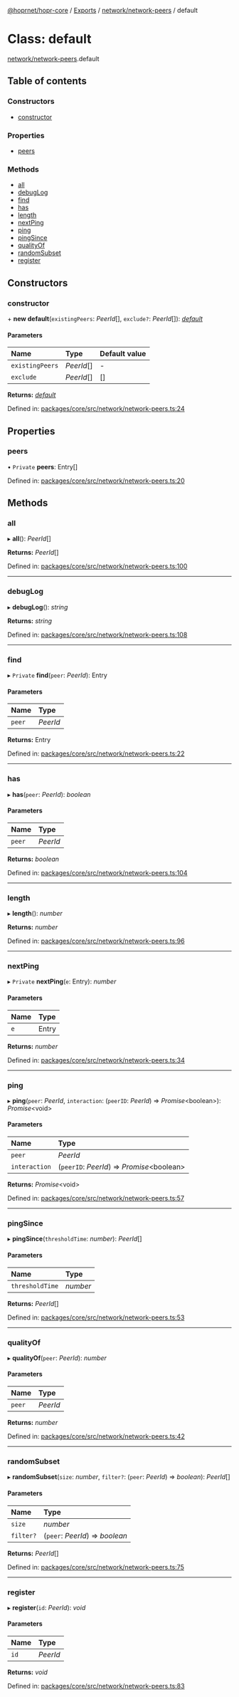 [@hoprnet/hopr-core](../README.md) / [Exports](../modules.md) / [network/network-peers](../modules/network_network_peers.md) / default

# Class: default

[network/network-peers](../modules/network_network_peers.md).default

## Table of contents

### Constructors

- [constructor](network_network_peers.default.md#constructor)

### Properties

- [peers](network_network_peers.default.md#peers)

### Methods

- [all](network_network_peers.default.md#all)
- [debugLog](network_network_peers.default.md#debuglog)
- [find](network_network_peers.default.md#find)
- [has](network_network_peers.default.md#has)
- [length](network_network_peers.default.md#length)
- [nextPing](network_network_peers.default.md#nextping)
- [ping](network_network_peers.default.md#ping)
- [pingSince](network_network_peers.default.md#pingsince)
- [qualityOf](network_network_peers.default.md#qualityof)
- [randomSubset](network_network_peers.default.md#randomsubset)
- [register](network_network_peers.default.md#register)

## Constructors

### constructor

\+ **new default**(`existingPeers`: *PeerId*[], `exclude?`: *PeerId*[]): [*default*](network_network_peers.default.md)

#### Parameters

| Name | Type | Default value |
| :------ | :------ | :------ |
| `existingPeers` | *PeerId*[] | - |
| `exclude` | *PeerId*[] | [] |

**Returns:** [*default*](network_network_peers.default.md)

Defined in: [packages/core/src/network/network-peers.ts:24](https://github.com/hoprnet/hoprnet/blob/448a47a/packages/core/src/network/network-peers.ts#L24)

## Properties

### peers

• `Private` **peers**: Entry[]

Defined in: [packages/core/src/network/network-peers.ts:20](https://github.com/hoprnet/hoprnet/blob/448a47a/packages/core/src/network/network-peers.ts#L20)

## Methods

### all

▸ **all**(): *PeerId*[]

**Returns:** *PeerId*[]

Defined in: [packages/core/src/network/network-peers.ts:100](https://github.com/hoprnet/hoprnet/blob/448a47a/packages/core/src/network/network-peers.ts#L100)

___

### debugLog

▸ **debugLog**(): *string*

**Returns:** *string*

Defined in: [packages/core/src/network/network-peers.ts:108](https://github.com/hoprnet/hoprnet/blob/448a47a/packages/core/src/network/network-peers.ts#L108)

___

### find

▸ `Private` **find**(`peer`: *PeerId*): Entry

#### Parameters

| Name | Type |
| :------ | :------ |
| `peer` | *PeerId* |

**Returns:** Entry

Defined in: [packages/core/src/network/network-peers.ts:22](https://github.com/hoprnet/hoprnet/blob/448a47a/packages/core/src/network/network-peers.ts#L22)

___

### has

▸ **has**(`peer`: *PeerId*): *boolean*

#### Parameters

| Name | Type |
| :------ | :------ |
| `peer` | *PeerId* |

**Returns:** *boolean*

Defined in: [packages/core/src/network/network-peers.ts:104](https://github.com/hoprnet/hoprnet/blob/448a47a/packages/core/src/network/network-peers.ts#L104)

___

### length

▸ **length**(): *number*

**Returns:** *number*

Defined in: [packages/core/src/network/network-peers.ts:96](https://github.com/hoprnet/hoprnet/blob/448a47a/packages/core/src/network/network-peers.ts#L96)

___

### nextPing

▸ `Private` **nextPing**(`e`: Entry): *number*

#### Parameters

| Name | Type |
| :------ | :------ |
| `e` | Entry |

**Returns:** *number*

Defined in: [packages/core/src/network/network-peers.ts:34](https://github.com/hoprnet/hoprnet/blob/448a47a/packages/core/src/network/network-peers.ts#L34)

___

### ping

▸ **ping**(`peer`: *PeerId*, `interaction`: (`peerID`: *PeerId*) => *Promise*<boolean\>): *Promise*<void\>

#### Parameters

| Name | Type |
| :------ | :------ |
| `peer` | *PeerId* |
| `interaction` | (`peerID`: *PeerId*) => *Promise*<boolean\> |

**Returns:** *Promise*<void\>

Defined in: [packages/core/src/network/network-peers.ts:57](https://github.com/hoprnet/hoprnet/blob/448a47a/packages/core/src/network/network-peers.ts#L57)

___

### pingSince

▸ **pingSince**(`thresholdTime`: *number*): *PeerId*[]

#### Parameters

| Name | Type |
| :------ | :------ |
| `thresholdTime` | *number* |

**Returns:** *PeerId*[]

Defined in: [packages/core/src/network/network-peers.ts:53](https://github.com/hoprnet/hoprnet/blob/448a47a/packages/core/src/network/network-peers.ts#L53)

___

### qualityOf

▸ **qualityOf**(`peer`: *PeerId*): *number*

#### Parameters

| Name | Type |
| :------ | :------ |
| `peer` | *PeerId* |

**Returns:** *number*

Defined in: [packages/core/src/network/network-peers.ts:42](https://github.com/hoprnet/hoprnet/blob/448a47a/packages/core/src/network/network-peers.ts#L42)

___

### randomSubset

▸ **randomSubset**(`size`: *number*, `filter?`: (`peer`: *PeerId*) => *boolean*): *PeerId*[]

#### Parameters

| Name | Type |
| :------ | :------ |
| `size` | *number* |
| `filter?` | (`peer`: *PeerId*) => *boolean* |

**Returns:** *PeerId*[]

Defined in: [packages/core/src/network/network-peers.ts:75](https://github.com/hoprnet/hoprnet/blob/448a47a/packages/core/src/network/network-peers.ts#L75)

___

### register

▸ **register**(`id`: *PeerId*): *void*

#### Parameters

| Name | Type |
| :------ | :------ |
| `id` | *PeerId* |

**Returns:** *void*

Defined in: [packages/core/src/network/network-peers.ts:83](https://github.com/hoprnet/hoprnet/blob/448a47a/packages/core/src/network/network-peers.ts#L83)
